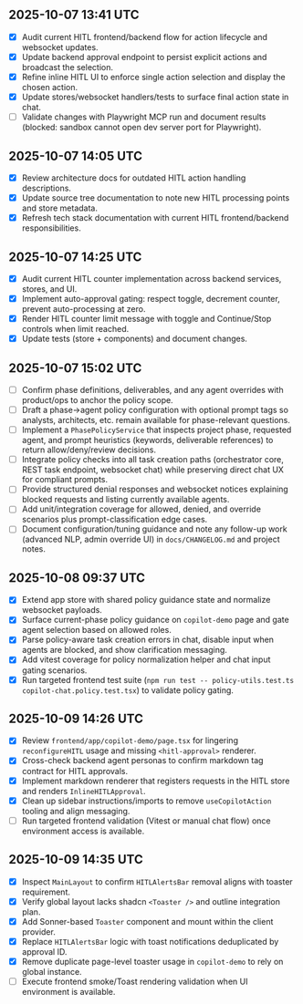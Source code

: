 ## 2025-10-07 13:41 UTC

- [x] Audit current HITL frontend/backend flow for action lifecycle and websocket updates.
- [x] Update backend approval endpoint to persist explicit actions and broadcast the selection.
- [x] Refine inline HITL UI to enforce single action selection and display the chosen action.
- [x] Update stores/websocket handlers/tests to surface final action state in chat.
- [ ] Validate changes with Playwright MCP run and document results (blocked: sandbox cannot open dev server port for Playwright).

## 2025-10-07 14:05 UTC

- [x] Review architecture docs for outdated HITL action handling descriptions.
- [x] Update source tree documentation to note new HITL processing points and store metadata.
- [x] Refresh tech stack documentation with current HITL frontend/backend responsibilities.

## 2025-10-07 14:25 UTC

- [x] Audit current HITL counter implementation across backend services, stores, and UI.
- [x] Implement auto-approval gating: respect toggle, decrement counter, prevent auto-processing at zero.
- [x] Render HITL counter limit message with toggle and Continue/Stop controls when limit reached.
- [x] Update tests (store + components) and document changes.

## 2025-10-07 15:02 UTC

- [ ] Confirm phase definitions, deliverables, and any agent overrides with product/ops to anchor the policy scope.
- [ ] Draft a phase→agent policy configuration with optional prompt tags so analysts, architects, etc. remain available for phase-relevant questions.
- [ ] Implement a `PhasePolicyService` that inspects project phase, requested agent, and prompt heuristics (keywords, deliverable references) to return allow/deny/review decisions.
- [ ] Integrate policy checks into all task creation paths (orchestrator core, REST task endpoint, websocket chat) while preserving direct chat UX for compliant prompts.
- [ ] Provide structured denial responses and websocket notices explaining blocked requests and listing currently available agents.
- [ ] Add unit/integration coverage for allowed, denied, and override scenarios plus prompt-classification edge cases.
- [ ] Document configuration/tuning guidance and note any follow-up work (advanced NLP, admin override UI) in `docs/CHANGELOG.md` and project notes.

## 2025-10-08 09:37 UTC

- [x] Extend app store with shared policy guidance state and normalize websocket payloads.
- [x] Surface current-phase policy guidance on `copilot-demo` page and gate agent selection based on allowed roles.
- [x] Parse policy-aware task creation errors in chat, disable input when agents are blocked, and show clarification messaging.
- [x] Add vitest coverage for policy normalization helper and chat input gating scenarios.
- [x] Run targeted frontend test suite (`npm run test -- policy-utils.test.ts copilot-chat.policy.test.tsx`) to validate policy gating.

## 2025-10-09 14:26 UTC

- [x] Review `frontend/app/copilot-demo/page.tsx` for lingering `reconfigureHITL` usage and missing `<hitl-approval>` renderer.
- [x] Cross-check backend agent personas to confirm markdown tag contract for HITL approvals.
- [x] Implement markdown renderer that registers requests in the HITL store and renders `InlineHITLApproval`.
- [x] Clean up sidebar instructions/imports to remove `useCopilotAction` tooling and align messaging.
- [ ] Run targeted frontend validation (Vitest or manual chat flow) once environment access is available.

## 2025-10-09 14:35 UTC

- [x] Inspect `MainLayout` to confirm `HITLAlertsBar` removal aligns with toaster requirement.
- [x] Verify global layout lacks shadcn `<Toaster />` and outline integration plan.
- [x] Add Sonner-based `Toaster` component and mount within the client provider.
- [x] Replace `HITLAlertsBar` logic with toast notifications deduplicated by approval ID.
- [x] Remove duplicate page-level toaster usage in `copilot-demo` to rely on global instance.
- [ ] Execute frontend smoke/Toast rendering validation when UI environment is available.
